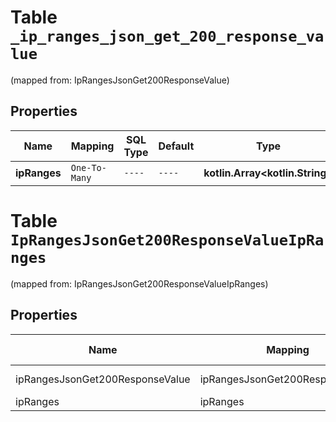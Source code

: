 
# Table `_ip_ranges_json_get_200_response_value`
(mapped from: IpRangesJsonGet200ResponseValue)

## Properties
Name | Mapping | SQL Type | Default | Type | Description | Notes
---- | ------- | -------- | ------- | ---- | ----------- | -----
**ipRanges** | `One-To-Many` | `----` | `----`  | **kotlin.Array&lt;kotlin.String&gt;** |  |  [optional]


# **Table `IpRangesJsonGet200ResponseValueIpRanges`**
(mapped from: IpRangesJsonGet200ResponseValueIpRanges)

## Properties
Name | Mapping | SQL Type | Default | Type | Description | Notes
---- | ------- | -------- | ------- | ---- | ----------- | -----
ipRangesJsonGet200ResponseValue | ipRangesJsonGet200ResponseValue | long | | kotlin.Long | Primary Key | *one*
ipRanges | ipRanges | text | | kotlin.String | Foreign Key | *many*



